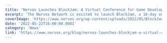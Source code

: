 ```yaml
---
title: 'Nervos Launches BlockJam: A Virtual Conference for Game Developers Looking to Harness the Power of Blockchain'
excerpt: 'The Nervos Network is excited to launch BlockJam, a 16-day online conference and hackathon starting June 17th, to educate and excite traditional game developers about how blockchain can take their gam'
coverImage: 'https://www.nervos.org/wp-content/uploads/2022/05/BlockJam2-01-810x456.png'
date: '2022-05-22T16:00:00.000Z'
category: 'News'
link: 'https://www.nervos.org/blog/nervos-launches-blockjam-a-virtual-conference-for-game-developers-looking-to-harness-the-power-of-blockchain'
---
```


